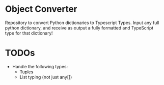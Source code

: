 # Object Converter
Repository to convert Python dictionaries to Typescript Types. Input any full python dictionary, and receive as
output a fully formatted and TypeScript type for that dictionary!

# TODOs
* Handle the following types:
  * Tuples
  * List typing (not just any[])